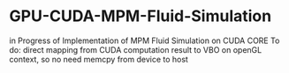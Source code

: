 # GPU-CUDA-MPM-Fluid-Simulation
in Progress of Implementation of MPM Fluid Simulation on CUDA CORE
To do: direct mapping from CUDA computation result to VBO on openGL context, so no need memcpy from device to host
